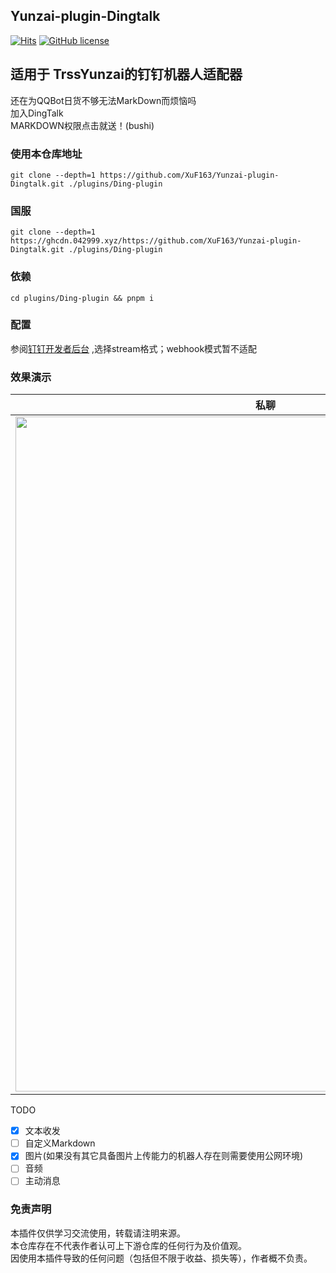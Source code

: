 ## Yunzai-plugin-Dingtalk 
[![Hits](https://hits.seeyoufarm.com/api/count/incr/badge.svg?url=https%3A%2F%2Fgithub.com%2FXuF163%2FYunzai-plugin-Dingtalk&count_bg=%23412DDC&title_bg=%23595454&icon=&icon_color=%23E7E7E7&title=hits&edge_flat=true)](https://hits.seeyoufarm.com)
[![GitHub license](https://img.shields.io/badge/license-MIT-blue.svg)]()

## 适用于 TrssYunzai的钉钉机器人适配器

还在为QQBot日货不够无法MarkDown而烦恼吗  
加入DingTalk  
MARKDOWN权限点击就送！(bushi) 
### 使用本仓库地址
```
git clone --depth=1 https://github.com/XuF163/Yunzai-plugin-Dingtalk.git ./plugins/Ding-plugin  
```  
 
### 国服  

```
git clone --depth=1 https://ghcdn.042999.xyz/https://github.com/XuF163/Yunzai-plugin-Dingtalk.git ./plugins/Ding-plugin
```
### 依赖

```
cd plugins/Ding-plugin && pnpm i
```
### 配置  
  参阅[钉钉开发者后台](open-dev.dingtalk.com/) ,选择stream格式；webhook模式暂不适配

### 效果演示  

| 私聊                                                                                                  | 群聊                                                                                                  |
|-----------------------------------------------------------------------------------------------------|-----------------------------------------------------------------------------------------------------|
| <img src="https://img.kookapp.cn/assets/2025-02/08/F4gVXkerVd0u01uo.jpg" width="800" height="1080"> | <img src="https://img.kookapp.cn/assets/2025-02/08/eHBwyQcHBT0u01uo.jpg" width="800" height="1080"> |

TODO 
- [x] 文本收发
- [ ] 自定义Markdown
- [x] 图片(如果没有其它具备图片上传能力的机器人存在则需要使用公网环境)
- [ ] 音频
- [ ] 主动消息  

### 免责声明
本插件仅供学习交流使用，转载请注明来源。  
本仓库存在不代表作者认可上下游仓库的任何行为及价值观。  
因使用本插件导致的任何问题（包括但不限于收益、损失等），作者概不负责。